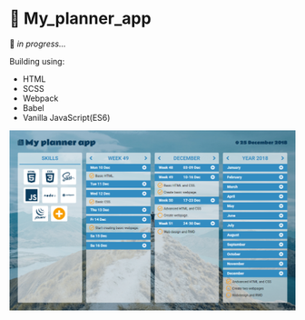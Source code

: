 # :calendar: My_planner_app 
:pencil: *in progress...*

Building using:
* HTML
* SCSS
* Webpack
* Babel
* Vanilla JavaScript(ES6)


![Planner app](My-planner-app.png)
